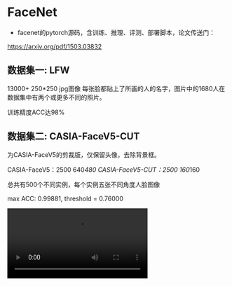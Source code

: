 # FaceNet 

- facenet的pytorch源码，含训练、推理、评测、部署脚本，论文传送门：

https://arxiv.org/pdf/1503.03832 

## 数据集一: LFW
13000+ 250*250 jpg图像
每张脸都贴上了所画的人的名字，图片中的1680人在数据集中有两个或更多不同的照片。

训练精度ACC达98%

## 数据集二: CASIA-FaceV5-CUT
为CASIA-FaceV5的剪裁版，仅保留头像，去除背景框。

CASIA-FaceV5：2500 640*480 
CASIA-FaceV5-CUT：2500 160*160

总共有500个不同实例，每个实例五张不同角度人脸图像

max ACC: 0.99881, threshold = 0.76000

<video src="[https://github.com/user-attachments/assets/88e568ae-29a5-4a25-8585-7d9c40d79500](https://github.com/user-attachments/assets/d60fad0e-c928-4a85-94f1-0636732b038e
)" 
       controls 
       width="100%" 
       height="auto" 
       style="max-width: 320px; height: auto; display: block; object-fit: contain;">
</video>
